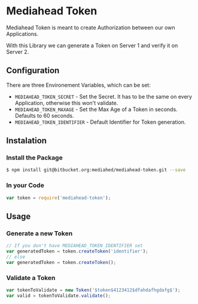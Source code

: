 # Mediahead Token
Mediahead Token is meant to create Authorization between our own Applications.

With this Library we can generate a Token on Server 1 and verify it on Server 2.

## Configuration
There are three Environement Variables, which can be set:
 * `MEDIAHEAD_TOKEN_SECRET` - Set the Secret. It has to be the same on every Application, otherwise this won't validate.
 * `MEDIAHEAD_TOKEN_MAXAGE` - Set the Max Age of a Token in seconds. Defaults to 60 seconds.
 * `MEDIAHEAD_TOKEN_IDENTIFIER` - Default Identifier for Token generation.

## Instalation
### Install the Package
```bash
$ npm install git@bitbucket.org:mediahed/mediahead-token.git --save
```

### In your Code
```javascript
var token = require('mediahead-token');
```

## Usage

### Generate a new Token
```javascript
// If you don't have MEDIAHEAD_TOKEN_IDENTIFIER set
var generatedToken = token.createToken('identifier');
// else
var generatedToken = token.createToken();
```

### Validate a Token
```javascript
var tokenToValidate = new Token('$token$4123412$dfahdafhgdafg$');
var valid = tokenToValidate.validate();
```
